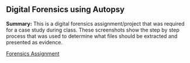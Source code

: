 <h2>Digital Forensics using Autopsy</h2>

<b>Summary:</b> This is a digital forensics assignment/project that was required for a case study during class. These screenshots show the step by step process that was used to determine what files should be extracted and presented as evidence.

<a href="https://drive.google.com/file/d/1K9XCHe1VFpCK9xYE20LlMb_xS1MB7RtL/view?usp=drive_link">Forensics Assignment</a>

